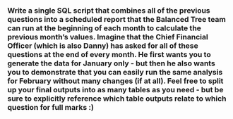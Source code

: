### Write a single SQL script that combines all of the previous questions into a scheduled report that the Balanced Tree team can run at the beginning of each month to calculate the previous month’s values. Imagine that the Chief Financial Officer (which is also Danny) has asked for all of these questions at the end of every month. He first wants you to generate the data for January only - but then he also wants you to demonstrate that you can easily run the same analysis for February without many changes (if at all). Feel free to split up your final outputs into as many tables as you need - but be sure to explicitly reference which table outputs relate to which question for full marks :)
